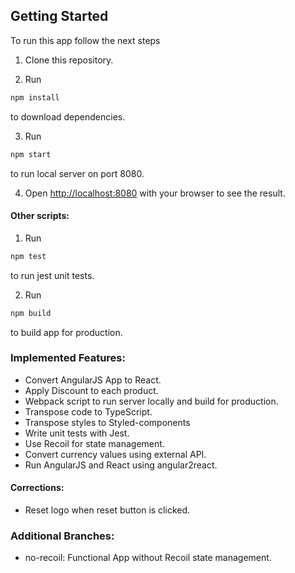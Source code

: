 ## Getting Started

To run this app follow the next steps

1. Clone this repository.

2. Run
```bash
npm install
```
to download dependencies.

3. Run 
```bash
npm start
```
to run local server on port 8080.

4. Open [http://localhost:8080](http://localhost:8080) with your browser to see the result.


#### Other scripts: 

1. Run 
```bash
npm test
``` 
to run jest unit tests.

2. Run
```bash
npm build
``` 
to build app for production.

### Implemented Features: 

- Convert AngularJS App to React.
- Apply Discount to each product.
- Webpack script to run server locally and build for production.
- Transpose code to TypeScript.
- Transpose styles to Styled-components
- Write unit tests with Jest.
- Use Recoil for state management.
- Convert currency values using external API.
- Run AngularJS and React using angular2react.

#### Corrections: 

- Reset logo when reset button is clicked.

### Additional Branches:

- no-recoil: Functional App without Recoil state management.


